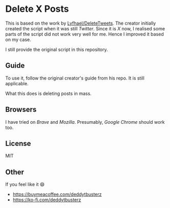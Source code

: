 # Delete X Posts
This is based on the work by [Lyfhael/DeleteTweets](https://github.com/Lyfhael/DeleteTweets). The creator initially created the script when it was still _Twitter_. Since it is _X_ now, I realised some parts of the script did not work very well for me. Hence I improved it based on my case.

I still provide the original script in this repository.

## Guide
To use it, follow the original creator's guide from his repo. It is still applicable.

What this does is deleting posts in mass.

## Browsers
I have tried on _Brave_ and _Mozilla_. Presumably, _Google Chrome_ should work too.

## License
MIT

## Other
If you feel like it :smile:
- https://buymeacoffee.com/deddytbusterz
- https://ko-fi.com/deddytbusterz